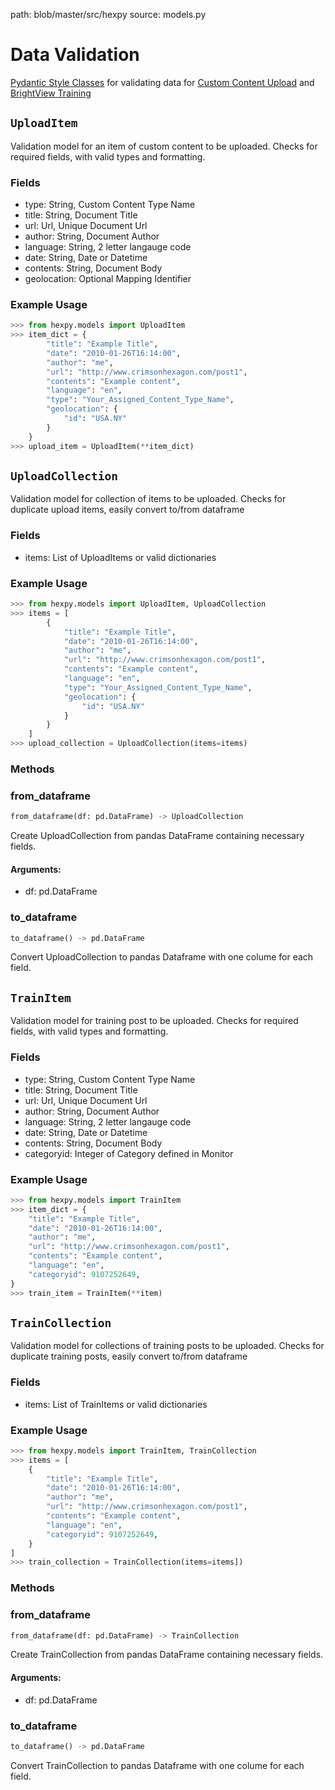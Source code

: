 path: blob/master/src/hexpy
source:  models.py

Data Validation
===============

[Pydantic Style Classes](https://pydantic-docs.helpmanual.io/) for validating data for [Custom Content Upload](Upload.md#upload) and [BrightView Training](Monitor.md#train_monitor)

## `UploadItem`
Validation model for an item of custom content to be uploaded. Checks for required fields, with valid types and formatting.

### Fields
* type: String, Custom Content Type Name
* title: String, Document Title
* url: Url, Unique Document Url
* author: String, Document Author
* language: String, 2 letter langauge code
* date: String, Date or Datetime
* contents: String, Document Body
* geolocation: Optional Mapping Identifier


### Example Usage

```python
>>> from hexpy.models import UploadItem
>>> item_dict = {
        "title": "Example Title",
        "date": "2010-01-26T16:14:00",
        "author": "me",
        "url": "http://www.crimsonhexagon.com/post1",
        "contents": "Example content",
        "language": "en",
        "type": "Your_Assigned_Content_Type_Name",
        "geolocation": {
            "id": "USA.NY"
        }
    }
>>> upload_item = UploadItem(**item_dict)
```

## `UploadCollection`
Validation model for collection of items to be uploaded. Checks for duplicate upload items, easily convert to/from dataframe

### Fields
* items: List of UploadItems or valid dictionaries

### Example Usage

```python
>>> from hexpy.models import UploadItem, UploadCollection
>>> items = [
        {
            "title": "Example Title",
            "date": "2010-01-26T16:14:00",
            "author": "me",
            "url": "http://www.crimsonhexagon.com/post1",
            "contents": "Example content",
            "language": "en",
            "type": "Your_Assigned_Content_Type_Name",
            "geolocation": {
                "id": "USA.NY"
            }
        }
    ]
>>> upload_collection = UploadCollection(items=items)
```

### Methods

### from_dataframe
```python
from_dataframe(df: pd.DataFrame) -> UploadCollection
```
Create UploadCollection from pandas DataFrame containing necessary fields.

#### Arguments:
* df: pd.DataFrame

### to_dataframe
 ```python
 to_dataframe() -> pd.DataFrame
 ```
 Convert UploadCollection to pandas Dataframe with one colume for each field.

## `TrainItem`
Validation model for training post to be uploaded. Checks for required fields, with valid types and formatting.

### Fields
* type: String, Custom Content Type Name
* title: String, Document Title
* url: Url, Unique Document Url
* author: String, Document Author
* language: String, 2 letter langauge code
* date: String, Date or Datetime
* contents: String, Document Body
* categoryid: Integer of Category defined in Monitor

### Example Usage

```python
>>> from hexpy.models import TrainItem
>>> item_dict = {
    "title": "Example Title",
    "date": "2010-01-26T16:14:00",
    "author": "me",
    "url": "http://www.crimsonhexagon.com/post1",
    "contents": "Example content",
    "language": "en",
    "categoryid": 9107252649,
}
>>> train_item = TrainItem(**item)
```

## `TrainCollection`
Validation model for collections of training posts to be uploaded. Checks for duplicate training posts, easily convert to/from dataframe


### Fields
* items: List of TrainItems or valid dictionaries

### Example Usage

```python
>>> from hexpy.models import TrainItem, TrainCollection
>>> items = [
    {
        "title": "Example Title",
        "date": "2010-01-26T16:14:00",
        "author": "me",
        "url": "http://www.crimsonhexagon.com/post1",
        "contents": "Example content",
        "language": "en",
        "categoryid": 9107252649,
    }
]
>>> train_collection = TrainCollection(items=items])
```
### Methods

### from_dataframe
```python
from_dataframe(df: pd.DataFrame) -> TrainCollection
```
Create TrainCollection from pandas DataFrame containing necessary fields.

#### Arguments:
* df: pd.DataFrame

### to_dataframe
 ```python
 to_dataframe() -> pd.DataFrame
 ```
 Convert TrainCollection to pandas Dataframe with one colume for each field.
